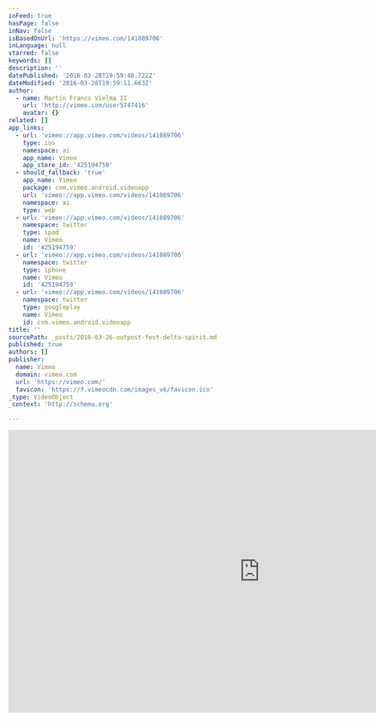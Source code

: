 ```yaml
---
inFeed: true
hasPage: false
inNav: false
isBasedOnUrl: 'https://vimeo.com/141089706'
inLanguage: null
starred: false
keywords: []
description: ''
datePublished: '2016-03-28T19:59:48.722Z'
dateModified: '2016-03-28T19:59:11.663Z'
author:
  - name: Martín Franco Vielma II
    url: 'http://vimeo.com/user5747416'
    avatar: {}
related: []
app_links:
  - url: 'vimeo://app.vimeo.com/videos/141089706'
    type: ios
    namespace: ai
    app_name: Vimeo
    app_store_id: '425194759'
  - should_fallback: 'true'
    app_name: Vimeo
    package: com.vimeo.android.videoapp
    url: 'vimeo://app.vimeo.com/videos/141089706'
    namespace: ai
    type: web
  - url: 'vimeo://app.vimeo.com/videos/141089706'
    namespace: twitter
    type: ipad
    name: Vimeo
    id: '425194759'
  - url: 'vimeo://app.vimeo.com/videos/141089706'
    namespace: twitter
    type: iphone
    name: Vimeo
    id: '425194759'
  - url: 'vimeo://app.vimeo.com/videos/141089706'
    namespace: twitter
    type: googleplay
    name: Vimeo
    id: com.vimeo.android.videoapp
title: ''
sourcePath: _posts/2016-03-26-outpost-fest-delta-spirit.md
published: true
authors: []
publisher:
  name: Vimeo
  domain: vimeo.com
  url: 'https://vimeo.com/'
  favicon: 'https://f.vimeocdn.com/images_v6/favicon.ico'
_type: VideoObject
_context: 'http://schema.org'

---
```

<iframe src="https://cdn.embedly.com/widgets/media.html?src=https%3A%2F%2Fplayer.vimeo.com%2Fvideo%2F141089706&amp;url=https%3A%2F%2Fvimeo.com%2F141089706&amp;image=http%3A%2F%2Fi.vimeocdn.com%2Fvideo%2F537884134_1280.jpg&amp;key=b7d04c9b404c499eba89ee7072e1c4f7&amp;type=text%2Fhtml&amp;schema=vimeo" width="1000" height="563" scrolling="no" frameborder="0" allowfullscreen="allowfullscreen" style=""></iframe>